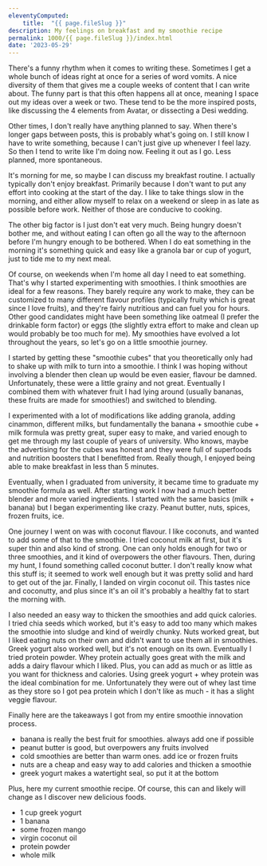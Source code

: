 ```yaml
---
eleventyComputed:
    title:  "{{ page.fileSlug }}"
description: My feelings on breakfast and my smoothie recipe
permalink: 1000/{{ page.fileSlug }}/index.html
date: '2023-05-29'
---
```


There's a funny rhythm when it comes to writing these. Sometimes I get a whole bunch of ideas right at once for a series of word vomits. A nice diversity of them that gives me a couple weeks of content that I can write about. The funny part is that this often happens all at once, meaning I space out my ideas over a week or two. These tend to be the more inspired posts, like discussing the 4 elements from Avatar, or dissecting a Desi wedding.

Other times, I don't really have anything planned to say. When there's longer gaps between posts, this is probably what's going on. I still know I have to write something, because I can't just give up whenever I feel lazy. So then I tend to write like I'm doing now. Feeling it out as I go. Less planned, more spontaneous.

It's morning for me, so maybe I can discuss my breakfast routine. I actually typically don't enjoy breakfast. Primarily because I don't want to put any effort into cooking at the start of the day. I like to take things slow in the morning, and either allow myself to relax on a weekend or sleep in as late as possible before work. Neither of those are conducive to cooking.

The other big factor is I just don't eat very much. Being hungry doesn't bother me, and without eating I can often go all the way to the afternoon before I'm hungry enough to be bothered. When I do eat something in the morning it's something quick and easy like a granola bar or cup of yogurt, just to tide me to my next meal.

Of course, on weekends when I'm home all day I need to eat something. That's why I started experimenting with smoothies. I think smoothies are ideal for a few reasons. They barely require any work to make, they can be customized to many different flavour profiles (typically fruity which is great since I love fruits), and they're fairly nutritious and can fuel you for hours. Other good candidates might have been something like oatmeal (I prefer the drinkable form factor) or eggs (the slightly extra effort to make and clean up would probably be too much for me). My smoothies have evolved a lot throughout the years, so let's go on a little smoothie journey.

I started by getting these "smoothie cubes" that you theoretically only had to shake up with milk to turn into a smoothie. I think I was hoping without involving a blender then clean up would be even easier, flavour be damned. Unfortunately, these were a little grainy and not great. Eventually I combined them with whatever fruit I had lying around (usually bananas, these fruits are made for smoothies!) and switched to blending.

I experimented with a lot of modifications like adding granola, adding cinammon, different milks, but fundamentally the banana + smoothie cube + milk formula was pretty great, super easy to make, and varied enough to get me through my last couple of years of university. Who knows, maybe the advertising for the cubes was honest and they were full of superfoods and nutrition boosters that I benefitted from. Really though, I enjoyed being able to make breakfast in less than 5 minutes.

Eventually, when I graduated from university, it became time to graduate my smoothie formula as well. After starting work I now had a much better blender and more varied ingredients. I started with the same basics (milk + banana) but I began experimenting like crazy. Peanut butter, nuts, spices, frozen fruits, ice. 

One journey I went on was with coconut flavour. I like coconuts, and wanted to add some of that to the smoothie. I tried coconut milk at first, but it's super thin and also kind of strong. One can only holds enough for two or three smoothies, and it kind of overpowers the other flavours. Then, during my hunt, I found something called coconut butter. I don't really know what this stuff is; it seemed to work well enough but it was pretty solid and hard to get out of the jar. Finally, I landed on virgin coconut oil. This tastes nice and coconutty, and plus since it's an oil it's probably a healthy fat to start the morning with.

I also needed an easy way to thicken the smoothies and add quick calories. I tried chia seeds which worked, but it's easy to add too many which makes the smoothie into sludge and kind of weirdly chunky. Nuts worked great, but I liked eating nuts on their own and didn't want to use them all in smoothies. Greek yogurt also worked well, but it's not enough on its own. Eventually I tried protein powder. Whey protein actually goes great with the milk and adds a dairy flavour which I liked. Plus, you can add as much or as little as you want for thickness and calories. Using greek yogurt + whey protein was the ideal combination for me. Unfortunately they were out of whey last time as they store so I got pea protein which I don't like as much - it has a slight veggie flavour.

Finally here are the takeaways I got from my entire smoothie innovation process.

 - banana is really the best fruit for smoothies. always add one if possible
 - peanut butter is good, but overpowers any fruits involved
 - cold smoothies are better than warm ones. add ice or frozen fruits
 - nuts are a cheap and easy way to add calories and thicken a smoothie
 - greek yogurt makes a watertight seal, so put it at the bottom

 Plus, here my current smoothie recipe. Of course, this can and likely will change as I discover new delicious foods.

 - 1 cup greek yogurt
 - 1 banana
 - some frozen mango
 - virgin coconut oil
 - protein powder
 - whole milk